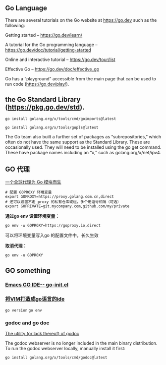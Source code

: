 ## Go Language

There are several tutorials on the Go website at https://go.dev such as the following:

Getting started – https://go.dev/learn/

A tutorial for the Go programming language – https://go.dev/doc/tutorial/getting-started

Online and interactive tutorial – https://go.dev/tour/list

Effective Go – https://go.dev/doc/effective_go

Go has a “playground” accessible from the main page that can be used to run code (https://go.dev/play/).


## the Go Standard Library (https://pkg.go.dev/std).

    go install golang.org/x/tools/cmd/goimports@latest
    
    go install golang.org/x/tools/gopls@latest

The Go team also built a further set of packages as “subrepositories,” which often do not have the same support as the Standard Library. These are occasionally used. They will need to be installed using the go get command. These have package names including an “x,” such as golang.org/x/net/ipv4.
 
 
## GO 代理

[一个全球代理为 Go 模块而生](https://goproxy.io/zh/)
```
# 配置 GOPROXY 环境变量
export GOPROXY=https://proxy.golang.com.cn,direct
# 还可以设置不走 proxy 的私有仓库或组，多个用逗号相隔（可选）
export GOPRIVATE=git.mycompany.com,github.com/my/private
```

**通过go env 设置环境变量：**

`go env -w GOPROXY=https://goproxy.io,direct`

可以将环境变量写入go 的配置文件中，长久生效

**取消代理：**

`go env -u GOPROXY`  

## GO something

### [Emacs GO IDE-- go-init.el](https://github.com/st4swift/Lisp-Emacs/tree/main/.emacs.d)

### [将VIM打造成go语言的ide](https://learnku.com/articles/24924)

`go version`  `go env`

### godoc and go doc

[The utility (or lack thereof) of godoc](https://forum.golangbridge.org/t/the-utility-or-lack-thereof-of-godoc/27906)

The godoc webserver is no longer included in the main binary distribution. To run the godoc webserver locally, manually install it first:
 
`go install golang.org/x/tools/cmd/godoc@latest`

